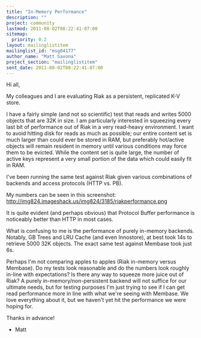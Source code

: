 ```yaml
---
title: "In-Memory Performance"
description: ""
project: community
lastmod: 2011-08-02T08:22:41-07:00
sitemap:
  priority: 0.2
layout: mailinglistitem
mailinglist_id: "msg04177"
author_name: "Matt Savona"
project_section: "mailinglistitem"
sent_date: 2011-08-02T08:22:41-07:00
---
```



Hi all,

My colleagues and I are evaluating Riak as a persistent, replicated K-V store.

I have a fairly simple (and not so scientific) test that reads and
writes 5000 objects that are 32K in size. I am particularly interested
in squeezing every last bit of performance out of Riak in a very
read-heavy environment. I want to avoid hitting disk for reads as much
as possible; our entire content set is much larger than could ever be
stored in RAM, but preferably hot/active objects will remain resident
in memory until various conditions may force them to be evicted. While
the content set is quite large, the number of active keys represent a
very small portion of the data which could easily fit in RAM.

I've been running the same test against Riak given various
combinations of backends and access protocols (HTTP vs. PB).

My numbers can be seen in this screenshot:
http://img824.imageshack.us/img824/3185/riakperformance.png

It is quite evident (and perhaps obvious) that Protocol Buffer
performance is noticeably better than HTTP in most cases.

What is confusing to me is the performance of purely in-memory
backends. Notably, GB Trees and LRU Cache (and even Innostore), at
best took 14s to retrieve 5000 32K objects. The exact same test
against Membase took just 6s.

Perhaps I'm not comparing apples to apples (Riak in-memory versus
Membase). Do my tests look reasonable and do the numbers look roughly
in-line with expectations? Is there any way to squeeze more juice out
of Riak? A purely in-memory/non-persistent backend will not suffice
for our ultimate needs, but for testing purposes I'm just trying to
see if I can get read performance more in line with what we're seeing
with Membase. We love everything about it, but we haven't yet hit the
performance we were hoping for.

Thanks in advance!

- Matt

